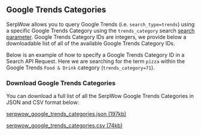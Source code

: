 Google Trends Categories
------------------------

SerpWow allows you to query Google Trends (i.e. `search_type=trends`) using a specific Google Trends Category using the `trends_category` search [search parameter](/docs/search-api/searches/google/trends). Google Trends Category IDs are integers, we provide below a downloadable list of all of the available Google Trends Category IDs.

Below is an example of how to specify a Google Trends Category ID in a Search API Request. Here we are searching for the term `pizza` within the Google Trends `Food & Drink` category (`trends_category=71`).

### Download Google Trends Categories

You can download a full list of all the SerpWow Google Trends Categories in JSON and CSV format below:



[serpwow\_google\_trends\_categories.json (197kb)](https://assets.api-cdn.com/serpwow/serpwow_google_trends_categories.json)

[serpwow\_google\_trends\_categories.csv (74kb)](https://assets.api-cdn.com/serpwow/serpwow_google_trends_categories.csv)